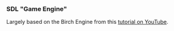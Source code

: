 ### SDL "Game Engine"

Largely based on the Birch Engine from this [tutorial on YouTube](https://www.youtube.com/watch?v=QQzAHcojEKg&list=PLhfAbcv9cehhkG7ZQK0nfIGJC_C-wSLrx).
